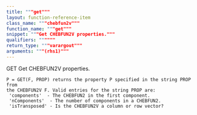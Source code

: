 ```yaml
---
title: """get"""
layout: function-reference-item
class_name: """chebfun2v"""
function_name: """get"""
snippet: """Get CHEBFUN2V properties."""
qualifiers: """"""
return_type: """varargout"""
arguments: """(rhs1)"""
---
```


 GET   Get CHEBFUN2V properties.
 
    P = GET(F, PROP) returns the property P specified in the string PROP from
    the CHEBFUN2V F. Valid entries for the string PROP are:
     'components'  - The CHEBFUN2 in the first component.
     'nComponents'  - The number of components in a CHEBFUN2.
     'isTransposed' - Is the CHEBFUN2V a column or row vector?
